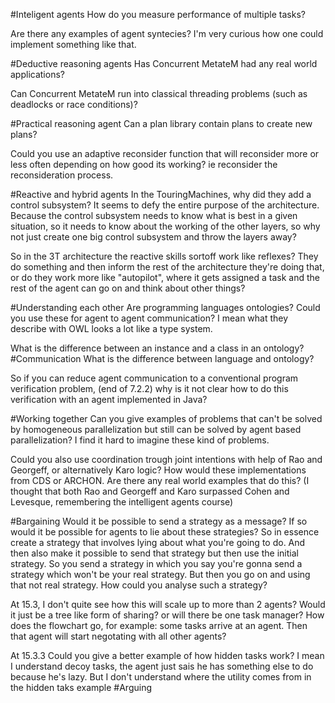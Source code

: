 #Inteligent agents
How do you measure performance of multiple tasks?

Are there any examples of agent syntecies? I'm very curious how one could
implement something like that.

#Deductive reasoning agents
Has Concurrent MetateM had any real world applications?

Can Concurrent MetateM run into classical threading problems (such as deadlocks
or race conditions)?

#Practical reasoning agent
Can a plan library contain plans to create new plans?

Could you use an adaptive reconsider function that will reconsider more or
less often depending on how good its working?
ie reconsider the reconsideration process.

#Reactive and hybrid agents
In the TouringMachines, why did they add a control subsystem? It seems to defy
the entire purpose of the architecture. Because the control subsystem needs
to know what is best in a given situation, so it needs to know about the 
working of the other layers, so why not just create one big control subsystem
and throw the layers away?

So in the 3T architecture the reactive skills sortoff work like reflexes?
They do something and then inform the rest of the architecture they're doing that,
or do they work more like "autopilot", where it gets assigned a task and the rest
of the agent can go on and think about other things?

#Understanding each other
Are programming languages ontologies? Could you use these for agent to
agent communication? I mean what they describe with OWL looks a lot
like a type system.

What is the difference between an instance and a class in an ontology?
#Communication
What is the difference between language and ontology?

So if you can reduce agent communication to a conventional program
verification problem, (end of 7.2.2) why is it not clear how to
do this verification with an agent implemented in Java?

#Working together
Can you give examples of problems that can't be solved by homogeneous
parallelization but still can be solved by agent based parallelization?
I find it hard to imagine these kind of problems.

Could you also use coordination trough joint intentions with help of Rao and
Georgeff, or alternatively Karo logic? How would these implementations from CDS or ARCHON.
Are there any real world examples that do this? (I thought that both Rao 
and Georgeff and Karo surpassed Cohen and Levesque, remembering the intelligent agents course)

#Bargaining
Would it be possible to send a strategy as a message? If so would it be possible
for agents to lie about these strategies? So in essence create a strategy
that involves lying about what you're going to do. And then also make it possible
to send that strategy but then use the initial strategy. So you send a 
strategy in which you say you're gonna send a strategy which won't be your
real strategy. But then you go on and using that not real strategy.
How could you analyse such a strategy?

At 15.3, I don't quite see how this will scale up to more than 2 agents?
Would it just be a tree like form of sharing? or will there be one task manager?
How does the flowchart go, for example: some tasks arrive at an agent. Then
that agent will start negotating with all other agents?

At 15.3.3 Could you give a better example of how hidden tasks work? I mean 
I understand decoy tasks, the agent just sais he has something else to do
because he's lazy. But I don't understand where the utility comes from
in the hidden taks example
#Arguing
